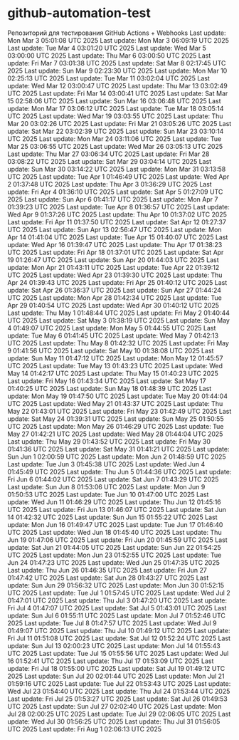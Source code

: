 # github-automation-test
Репозиторий для тестирования GitHub Actions + Webhooks
Last update: Mon Mar  3 05:01:08 UTC 2025
Last update: Mon Mar  3 06:09:19 UTC 2025
Last update: Tue Mar  4 03:01:20 UTC 2025
Last update: Wed Mar  5 03:00:00 UTC 2025
Last update: Thu Mar  6 03:00:50 UTC 2025
Last update: Fri Mar  7 03:01:38 UTC 2025
Last update: Sat Mar  8 02:17:45 UTC 2025
Last update: Sun Mar  9 02:23:30 UTC 2025
Last update: Mon Mar 10 02:25:13 UTC 2025
Last update: Tue Mar 11 03:02:04 UTC 2025
Last update: Wed Mar 12 03:00:47 UTC 2025
Last update: Thu Mar 13 03:02:49 UTC 2025
Last update: Fri Mar 14 03:00:41 UTC 2025
Last update: Sat Mar 15 02:58:06 UTC 2025
Last update: Sun Mar 16 03:06:48 UTC 2025
Last update: Mon Mar 17 03:06:12 UTC 2025
Last update: Tue Mar 18 03:05:14 UTC 2025
Last update: Wed Mar 19 03:03:55 UTC 2025
Last update: Thu Mar 20 03:02:26 UTC 2025
Last update: Fri Mar 21 03:05:26 UTC 2025
Last update: Sat Mar 22 03:02:39 UTC 2025
Last update: Sun Mar 23 03:10:14 UTC 2025
Last update: Mon Mar 24 03:11:06 UTC 2025
Last update: Tue Mar 25 03:06:55 UTC 2025
Last update: Wed Mar 26 03:05:13 UTC 2025
Last update: Thu Mar 27 03:06:34 UTC 2025
Last update: Fri Mar 28 03:08:22 UTC 2025
Last update: Sat Mar 29 03:04:14 UTC 2025
Last update: Sun Mar 30 03:14:22 UTC 2025
Last update: Mon Mar 31 03:13:58 UTC 2025
Last update: Tue Apr  1 01:46:49 UTC 2025
Last update: Wed Apr  2 01:37:48 UTC 2025
Last update: Thu Apr  3 01:36:29 UTC 2025
Last update: Fri Apr  4 01:36:10 UTC 2025
Last update: Sat Apr  5 01:27:09 UTC 2025
Last update: Sun Apr  6 01:41:17 UTC 2025
Last update: Mon Apr  7 01:39:23 UTC 2025
Last update: Tue Apr  8 01:36:57 UTC 2025
Last update: Wed Apr  9 01:37:26 UTC 2025
Last update: Thu Apr 10 01:37:02 UTC 2025
Last update: Fri Apr 11 01:37:50 UTC 2025
Last update: Sat Apr 12 01:27:37 UTC 2025
Last update: Sun Apr 13 02:56:47 UTC 2025
Last update: Mon Apr 14 01:41:04 UTC 2025
Last update: Tue Apr 15 01:40:07 UTC 2025
Last update: Wed Apr 16 01:39:47 UTC 2025
Last update: Thu Apr 17 01:38:23 UTC 2025
Last update: Fri Apr 18 01:37:01 UTC 2025
Last update: Sat Apr 19 01:26:47 UTC 2025
Last update: Sun Apr 20 01:44:03 UTC 2025
Last update: Mon Apr 21 01:43:11 UTC 2025
Last update: Tue Apr 22 01:39:12 UTC 2025
Last update: Wed Apr 23 01:39:30 UTC 2025
Last update: Thu Apr 24 01:39:43 UTC 2025
Last update: Fri Apr 25 01:40:12 UTC 2025
Last update: Sat Apr 26 01:36:37 UTC 2025
Last update: Sun Apr 27 01:44:24 UTC 2025
Last update: Mon Apr 28 01:42:34 UTC 2025
Last update: Tue Apr 29 01:40:54 UTC 2025
Last update: Wed Apr 30 01:40:12 UTC 2025
Last update: Thu May  1 01:48:44 UTC 2025
Last update: Fri May  2 01:40:44 UTC 2025
Last update: Sat May  3 01:38:19 UTC 2025
Last update: Sun May  4 01:49:07 UTC 2025
Last update: Mon May  5 01:44:55 UTC 2025
Last update: Tue May  6 01:41:45 UTC 2025
Last update: Wed May  7 01:42:13 UTC 2025
Last update: Thu May  8 01:42:32 UTC 2025
Last update: Fri May  9 01:41:56 UTC 2025
Last update: Sat May 10 01:38:08 UTC 2025
Last update: Sun May 11 01:47:12 UTC 2025
Last update: Mon May 12 01:45:57 UTC 2025
Last update: Tue May 13 01:43:23 UTC 2025
Last update: Wed May 14 01:42:17 UTC 2025
Last update: Thu May 15 01:40:23 UTC 2025
Last update: Fri May 16 01:43:34 UTC 2025
Last update: Sat May 17 01:40:25 UTC 2025
Last update: Sun May 18 01:48:39 UTC 2025
Last update: Mon May 19 01:47:50 UTC 2025
Last update: Tue May 20 01:44:04 UTC 2025
Last update: Wed May 21 01:43:37 UTC 2025
Last update: Thu May 22 01:43:01 UTC 2025
Last update: Fri May 23 01:42:49 UTC 2025
Last update: Sat May 24 01:39:31 UTC 2025
Last update: Sun May 25 01:50:55 UTC 2025
Last update: Mon May 26 01:46:29 UTC 2025
Last update: Tue May 27 01:42:21 UTC 2025
Last update: Wed May 28 01:44:04 UTC 2025
Last update: Thu May 29 01:43:52 UTC 2025
Last update: Fri May 30 01:41:36 UTC 2025
Last update: Sat May 31 01:41:21 UTC 2025
Last update: Sun Jun  1 02:00:59 UTC 2025
Last update: Mon Jun  2 01:48:59 UTC 2025
Last update: Tue Jun  3 01:45:38 UTC 2025
Last update: Wed Jun  4 01:45:49 UTC 2025
Last update: Thu Jun  5 01:44:36 UTC 2025
Last update: Fri Jun  6 01:44:02 UTC 2025
Last update: Sat Jun  7 01:43:29 UTC 2025
Last update: Sun Jun  8 01:53:06 UTC 2025
Last update: Mon Jun  9 01:50:53 UTC 2025
Last update: Tue Jun 10 01:47:00 UTC 2025
Last update: Wed Jun 11 01:46:29 UTC 2025
Last update: Thu Jun 12 01:45:16 UTC 2025
Last update: Fri Jun 13 01:46:07 UTC 2025
Last update: Sat Jun 14 01:42:32 UTC 2025
Last update: Sun Jun 15 01:55:22 UTC 2025
Last update: Mon Jun 16 01:49:47 UTC 2025
Last update: Tue Jun 17 01:46:40 UTC 2025
Last update: Wed Jun 18 01:45:40 UTC 2025
Last update: Thu Jun 19 01:47:06 UTC 2025
Last update: Fri Jun 20 01:45:59 UTC 2025
Last update: Sat Jun 21 01:44:05 UTC 2025
Last update: Sun Jun 22 01:54:25 UTC 2025
Last update: Mon Jun 23 01:52:55 UTC 2025
Last update: Tue Jun 24 01:47:23 UTC 2025
Last update: Wed Jun 25 01:47:35 UTC 2025
Last update: Thu Jun 26 01:46:35 UTC 2025
Last update: Fri Jun 27 01:47:42 UTC 2025
Last update: Sat Jun 28 01:43:27 UTC 2025
Last update: Sun Jun 29 01:56:32 UTC 2025
Last update: Mon Jun 30 01:52:15 UTC 2025
Last update: Tue Jul  1 01:57:45 UTC 2025
Last update: Wed Jul  2 01:47:01 UTC 2025
Last update: Thu Jul  3 01:47:20 UTC 2025
Last update: Fri Jul  4 01:47:07 UTC 2025
Last update: Sat Jul  5 01:43:01 UTC 2025
Last update: Sun Jul  6 01:55:11 UTC 2025
Last update: Mon Jul  7 01:52:46 UTC 2025
Last update: Tue Jul  8 01:47:57 UTC 2025
Last update: Wed Jul  9 01:49:07 UTC 2025
Last update: Thu Jul 10 01:49:12 UTC 2025
Last update: Fri Jul 11 01:51:08 UTC 2025
Last update: Sat Jul 12 01:52:24 UTC 2025
Last update: Sun Jul 13 02:00:23 UTC 2025
Last update: Mon Jul 14 01:55:43 UTC 2025
Last update: Tue Jul 15 01:55:56 UTC 2025
Last update: Wed Jul 16 01:52:41 UTC 2025
Last update: Thu Jul 17 01:53:09 UTC 2025
Last update: Fri Jul 18 01:55:00 UTC 2025
Last update: Sat Jul 19 01:49:12 UTC 2025
Last update: Sun Jul 20 02:01:44 UTC 2025
Last update: Mon Jul 21 01:59:16 UTC 2025
Last update: Tue Jul 22 01:53:43 UTC 2025
Last update: Wed Jul 23 01:54:40 UTC 2025
Last update: Thu Jul 24 01:53:44 UTC 2025
Last update: Fri Jul 25 01:53:27 UTC 2025
Last update: Sat Jul 26 01:49:53 UTC 2025
Last update: Sun Jul 27 02:02:40 UTC 2025
Last update: Mon Jul 28 02:00:25 UTC 2025
Last update: Tue Jul 29 02:06:05 UTC 2025
Last update: Wed Jul 30 01:56:25 UTC 2025
Last update: Thu Jul 31 01:56:05 UTC 2025
Last update: Fri Aug  1 02:06:13 UTC 2025
